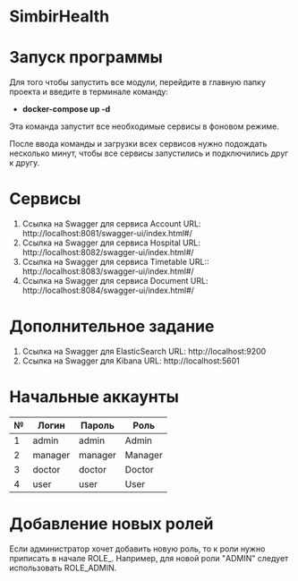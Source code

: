 # SimbirHealth


# Запуск программы

Для того чтобы запустить все модули, перейдите в главную папку проекта и введите в терминале команду: 

- **docker-compose up -d**

Эта команда запустит все необходимые сервисы в фоновом режиме.

После ввода команды и загрузки всех сервисов нужно подождать несколько минут, чтобы все сервисы запустились и подключились друг к другу.

# Сервисы
1) Ссылка на Swagger для сервиса Account URL: http://localhost:8081/swagger-ui/index.html#/
2) Ссылка на Swagger для сервиса Hospital URL: http://localhost:8082/swagger-ui/index.html#/
3) Ссылка на Swagger для сервиса Timetable URL:: http://localhost:8083/swagger-ui/index.html#/
4) Ссылка на Swagger для сервиса Document URL: http://localhost:8084/swagger-ui/index.html#/

# Дополнительное задание   

1) Ссылка на Swagger для ElasticSearch URL: http://localhost:9200
2) Ссылка на Swagger для Kibana URL: http://localhost:5601


# Начальные аккаунты

| №  | Логин  | Пароль | Роль   |
|----|--------|--------|--------|
| 1  | admin  | admin  | Admin  |
| 2  | manager| manager| Manager|
| 3  | doctor | doctor | Doctor |
| 4  | user   | user   | User   |


# Добавление новых ролей
Если администратор хочет добавить новую роль, то к роли нужно приписать в начале ROLE_. Например, для новой роли "ADMIN" следует использовать ROLE_ADMIN.